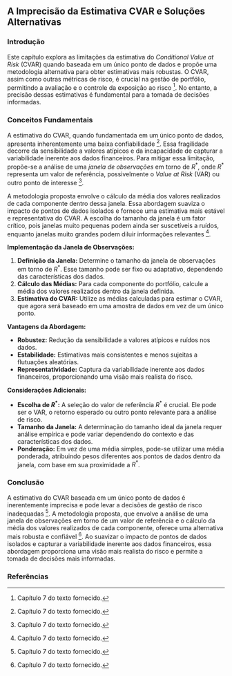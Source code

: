## A Imprecisão da Estimativa CVAR e Soluções Alternativas

### Introdução
Este capítulo explora as limitações da estimativa do *Conditional Value at Risk* (CVAR) quando baseada em um único ponto de dados e propõe uma metodologia alternativa para obter estimativas mais robustas. O CVAR, assim como outras métricas de risco, é crucial na gestão de portfólio, permitindo a avaliação e o controle da exposição ao risco [^1]. No entanto, a precisão dessas estimativas é fundamental para a tomada de decisões informadas.

### Conceitos Fundamentais
A estimativa do CVAR, quando fundamentada em um único ponto de dados, apresenta inherentemente uma baixa confiabilidade [^1]. Essa fragilidade decorre da sensibilidade a valores atípicos e da incapacidade de capturar a variabilidade inerente aos dados financeiros. Para mitigar essa limitação, propõe-se a análise de uma *janela de observações* em torno de $R^*$, onde $R^*$ representa um valor de referência, possivelmente o *Value at Risk* (VAR) ou outro ponto de interesse [^1].

A metodologia proposta envolve o cálculo da média dos valores realizados de cada componente dentro dessa janela. Essa abordagem suaviza o impacto de pontos de dados isolados e fornece uma estimativa mais estável e representativa do CVAR. A escolha do tamanho da janela é um fator crítico, pois janelas muito pequenas podem ainda ser suscetíveis a ruídos, enquanto janelas muito grandes podem diluir informações relevantes [^1].

**Implementação da Janela de Observações:**

1.  **Definição da Janela:** Determine o tamanho da janela de observações em torno de $R^*$. Esse tamanho pode ser fixo ou adaptativo, dependendo das características dos dados.
2.  **Cálculo das Médias:** Para cada componente do portfólio, calcule a média dos valores realizados dentro da janela definida.
3.  **Estimativa do CVAR:** Utilize as médias calculadas para estimar o CVAR, que agora será baseado em uma amostra de dados em vez de um único ponto.

**Vantagens da Abordagem:**
*   **Robustez:** Redução da sensibilidade a valores atípicos e ruídos nos dados.
*   **Estabilidade:** Estimativas mais consistentes e menos sujeitas a flutuações aleatórias.
*   **Representatividade:** Captura da variabilidade inerente aos dados financeiros, proporcionando uma visão mais realista do risco.

**Considerações Adicionais:**
*   **Escolha de $R^*$:** A seleção do valor de referência $R^*$ é crucial. Ele pode ser o VAR, o retorno esperado ou outro ponto relevante para a análise de risco.
*   **Tamanho da Janela:** A determinação do tamanho ideal da janela requer análise empírica e pode variar dependendo do contexto e das características dos dados.
*   **Ponderação:** Em vez de uma média simples, pode-se utilizar uma média ponderada, atribuindo pesos diferentes aos pontos de dados dentro da janela, com base em sua proximidade a $R^*$.

### Conclusão
A estimativa do CVAR baseada em um único ponto de dados é inerentemente imprecisa e pode levar a decisões de gestão de risco inadequadas [^1]. A metodologia proposta, que envolve a análise de uma janela de observações em torno de um valor de referência e o cálculo da média dos valores realizados de cada componente, oferece uma alternativa mais robusta e confiável [^1]. Ao suavizar o impacto de pontos de dados isolados e capturar a variabilidade inerente aos dados financeiros, essa abordagem proporciona uma visão mais realista do risco e permite a tomada de decisões mais informadas.

### Referências
[^1]: Capítulo 7 do texto fornecido.

<!-- END -->